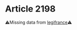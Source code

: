 # Article 2198

⚠️Missing data from [legifrance](https://www.legifrance.gouv.fr/codes/article_lc/LEGIARTI000006446984)⚠️